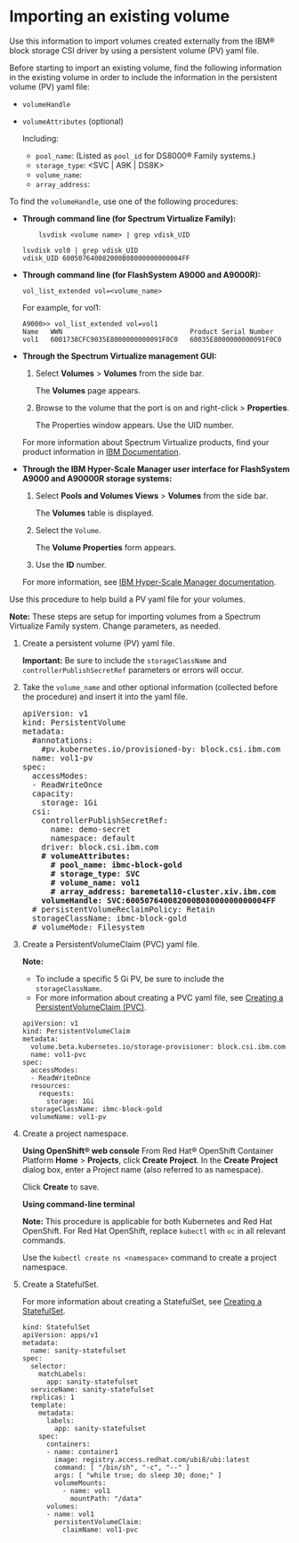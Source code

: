 # Importing an existing volume

Use this information to import volumes created externally from the IBM® block storage CSI driver by using a persistent volume (PV) yaml file.

Before starting to import an existing volume, find the following information in the existing volume in order to include the information in the persistent volume (PV) yaml file:

-   `volumeHandle`
-   `volumeAttributes` (optional)

    Including:

    -   `pool_name`:_<Name of Pool where volume is located>_ (Listed as `pool_id` for DS8000® Family systems.)
    -   `storage_type`: <SVC | A9K | DS8K>
    -   `volume_name`:_<Volume name>_
    -   `array_address`:_<Array address>_

To find the `volumeHandle`, use one of the following procedures:

-   **Through command line (for Spectrum Virtualize Family):**

    `    lsvdisk <volume name> | grep vdisk_UID`

    ```screen
    lsvdisk vol0 | grep vdisk_UID
    vdisk_UID 600507640082000B08000000000004FF
    ```

-   **Through command line (for FlashSystem A9000 and A9000R):**

    `vol_list_extended vol=<volume_name>`
    

     For example, for vol1:

     ```screen
     A9000>> vol_list_extended vol=vol1
     Name   WWN                                Product Serial Number     
     vol1   6001738CFC9035E8000000000091F0C0   60035E8000000000091F0C0 
     ```

-   **Through the Spectrum Virtualize management GUI:**

    1.  Select **Volumes** > **Volumes** from the side bar.

        The **Volumes** page appears.

    2.  Browse to the volume that the port is on and right-click > **Properties**.

        The Properties window appears. Use the UID number.

    For more information about Spectrum Virtualize products, find your product information in [IBM Documentation](https://www.ibm.com/docs/).

-   **Through the IBM Hyper-Scale Manager user interface for FlashSystem A9000 and A90000R storage systems:**

    1.  Select **Pools and Volumes Views** > **Volumes** from the side bar.

        The **Volumes** table is displayed.

    2.  Select the `Volume`.

        The **Volume Properties** form appears.

    3.  Use the **ID** number.
    
    For more information, see [IBM Hyper-Scale Manager documentation](https://www.ibm.com/docs/en/hyper-scale-manager/).


Use this procedure to help build a PV yaml file for your volumes.

**Note:** These steps are setup for importing volumes from a Spectrum Virtualize Family system. Change parameters, as needed.

1.  Create a persistent volume (PV) yaml file.

    **Important:** Be sure to include the `storageClassName` and `controllerPublishSecretRef` parameters or errors will occur.

2.  Take the `volume_name` and other optional information (collected before the procedure) and insert it into the yaml file.

    <pre>
    apiVersion: v1
    kind: PersistentVolume
    metadata:
      #annotations:
        #pv.kubernetes.io/provisioned-by: block.csi.ibm.com
      name: vol1-pv
    spec:
      accessModes:
      - ReadWriteOnce
      capacity:
        storage: 1Gi
      csi:
        controllerPublishSecretRef:
          name: demo-secret
          namespace: default
        driver: block.csi.ibm.com
        <b># volumeAttributes:
          # pool_name: ibmc-block-gold
          # storage_type: SVC
          # volume_name: vol1
          # array_address: baremetal10-cluster.xiv.ibm.com
        volumeHandle: SVC:600507640082000B08000000000004FF</b>
      # persistentVolumeReclaimPolicy: Retain
      storageClassName: ibmc-block-gold
      # volumeMode: Filesystem
    </pre>

3.  Create a PersistentVolumeClaim (PVC) yaml file.

    **Note:**

    -   To include a specific 5 Gi PV, be sure to include the `storageClassName`.
    -   For more information about creating a PVC yaml file, see [Creating a PersistentVolumeClaim (PVC)](csi_ug_config_create_pvc.md).
    
    ```screen
    apiVersion: v1
    kind: PersistentVolumeClaim
    metadata:
      volume.beta.kubernetes.io/storage-provisioner: block.csi.ibm.com
      name: vol1-pvc
    spec:
      accessModes:
      - ReadWriteOnce
      resources:
        requests:
          storage: 1Gi
      storageClassName: ibmc-block-gold
      volumeName: vol1-pv
    ```

4.  Create a project namespace.

    **Using OpenShift® web console**
      From Red Hat® OpenShift Container Platform **Home** > **Projects**, click **Create Project**. In the **Create Project** dialog box, enter a Project name (also referred to as namespace).

    Click **Create** to save.

    **Using command-line terminal**
    
    **Note:** This procedure is applicable for both Kubernetes and Red Hat OpenShift. For Red Hat OpenShift, replace `kubectl` with `oc` in all relevant commands.

    Use the `kubectl create ns <namespace>` command to create a project namespace.

5.  Create a StatefulSet.

    For more information about creating a StatefulSet, see [Creating a StatefulSet](csi_ug_config_create_statefulset.md).

    ```screen
    kind: StatefulSet
    apiVersion: apps/v1
    metadata:
      name: sanity-statefulset
    spec:
      selector:
        matchLabels:
          app: sanity-statefulset
      serviceName: sanity-statefulset
      replicas: 1
      template:
        metadata:
          labels:
            app: sanity-statefulset
        spec:
          containers:
          - name: container1
            image: registry.access.redhat.com/ubi8/ubi:latest
            command: [ "/bin/sh", "-c", "--" ]
            args: [ "while true; do sleep 30; done;" ]
            volumeMounts:
              - name: vol1
                mountPath: "/data"
          volumes:
          - name: vol1
            persistentVolumeClaim:
              claimName: vol1-pvc
    
    ```


